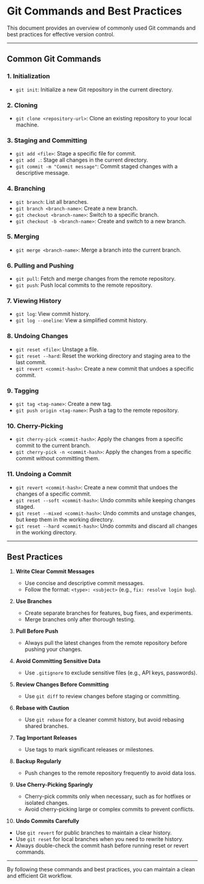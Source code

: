 # Git Commands and Best Practices

This document provides an overview of commonly used Git commands and best practices for effective version control.

---

## Common Git Commands

### 1. **Initialization**

- `git init`: Initialize a new Git repository in the current directory.

### 2. **Cloning**

- `git clone <repository-url>`: Clone an existing repository to your local machine.

### 3. **Staging and Committing**

- `git add <file>`: Stage a specific file for commit.
- `git add .`: Stage all changes in the current directory.
- `git commit -m "Commit message"`: Commit staged changes with a descriptive message.

### 4. **Branching**

- `git branch`: List all branches.
- `git branch <branch-name>`: Create a new branch.
- `git checkout <branch-name>`: Switch to a specific branch.
- `git checkout -b <branch-name>`: Create and switch to a new branch.

### 5. **Merging**

- `git merge <branch-name>`: Merge a branch into the current branch.

### 6. **Pulling and Pushing**

- `git pull`: Fetch and merge changes from the remote repository.
- `git push`: Push local commits to the remote repository.

### 7. **Viewing History**

- `git log`: View commit history.
- `git log --oneline`: View a simplified commit history.

### 8. **Undoing Changes**

- `git reset <file>`: Unstage a file.
- `git reset --hard`: Reset the working directory and staging area to the last commit.
- `git revert <commit-hash>`: Create a new commit that undoes a specific commit.

### 9. **Tagging**

- `git tag <tag-name>`: Create a new tag.
- `git push origin <tag-name>`: Push a tag to the remote repository.

### 10. **Cherry-Picking**

- `git cherry-pick <commit-hash>`: Apply the changes from a specific commit to the current branch.
- `git cherry-pick -n <commit-hash>`: Apply the changes from a specific commit without committing them.

### 11. **Undoing a Commit**

- `git revert <commit-hash>`: Create a new commit that undoes the changes of a specific commit.
- `git reset --soft <commit-hash>`: Undo commits while keeping changes staged.
- `git reset --mixed <commit-hash>`: Undo commits and unstage changes, but keep them in the working directory.
- `git reset --hard <commit-hash>`: Undo commits and discard all changes in the working directory.

---

## Best Practices

1. **Write Clear Commit Messages**
   - Use concise and descriptive commit messages.
   - Follow the format: `<type>: <subject>` (e.g., `fix: resolve login bug`).

2. **Use Branches**
   - Create separate branches for features, bug fixes, and experiments.
   - Merge branches only after thorough testing.

3. **Pull Before Push**
   - Always pull the latest changes from the remote repository before pushing your changes.

4. **Avoid Committing Sensitive Data**
   - Use `.gitignore` to exclude sensitive files (e.g., API keys, passwords).

5. **Review Changes Before Committing**
   - Use `git diff` to review changes before staging or committing.

6. **Rebase with Caution**
   - Use `git rebase` for a cleaner commit history, but avoid rebasing shared branches.

7. **Tag Important Releases**
   - Use tags to mark significant releases or milestones.

8. **Backup Regularly**
   - Push changes to the remote repository frequently to avoid data loss.

9. **Use Cherry-Picking Sparingly**
   - Cherry-pick commits only when necessary, such as for hotfixes or isolated changes.
   - Avoid cherry-picking large or complex commits to prevent conflicts.

10. **Undo Commits Carefully**

- Use `git revert` for public branches to maintain a clear history.
- Use `git reset` for local branches when you need to rewrite history.
- Always double-check the commit hash before running reset or revert commands.

---

By following these commands and best practices, you can maintain a clean and efficient Git workflow.
